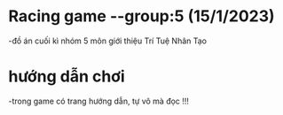 # Racing game --group:5 (15/1/2023)

-đồ án cuối kì nhóm 5 môn giới thiệu Trí Tuệ Nhân Tạo 

# hướng dẫn chơi 

-trong game có trang hướng dẫn, tự vô mà đọc !!!